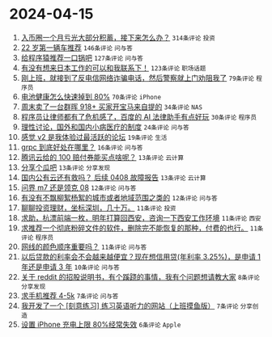 # 2024-04-15

1. [入币圈一个月亏光大部分积蓄，接下来怎么办？](https://www.v2ex.com/t/1032468) `314条评论` `投资`
1. [22 岁第一辆车推荐](https://www.v2ex.com/t/1032483) `146条评论` `问与答`
1. [给程序猿推荐一口锅吧](https://www.v2ex.com/t/1032482) `127条评论` `问与答`
1. [有没有想来日本工作的可以和我联系下！](https://www.v2ex.com/t/1032495) `123条评论` `职场话题`
1. [刚上班，就接到了反电信网络诈骗电话，然后警察就上门劝阻我了](https://www.v2ex.com/t/1032543) `79条评论` `程序员`
1. [电池健康怎么快速掉到 80%](https://www.v2ex.com/t/1032508) `70条评论` `iPhone`
1. [周末卖了一台群晖 918+ 买家开宝马来自提的](https://www.v2ex.com/t/1032558) `34条评论` `NAS`
1. [程序员让律师都有了危机感了，百度的 AI 法律助手有点好玩](https://www.v2ex.com/t/1032554) `30条评论` `程序员`
1. [理性讨论，国外和国内小病医疗的制度](https://www.v2ex.com/t/1032548) `24条评论` `问与答`
1. [感觉 v2 是我体验过最活跃的论坛](https://www.v2ex.com/t/1032574) `19条评论` `生活`
1. [grpc 到底好处在哪里？](https://www.v2ex.com/t/1032496) `16条评论` `问与答`
1. [腾讯云给的 100 赔付券能买点啥呢？](https://www.v2ex.com/t/1032596) `13条评论` `云计算`
1. [分享个瓜吧](https://www.v2ex.com/t/1032552) `13条评论` `分享发现`
1. [国内公有云还有救吗？ 后续 0408 故障报告](https://www.v2ex.com/t/1032501) `13条评论` `云计算`
1. [问界 m7 还是领克 08](https://www.v2ex.com/t/1032601) `12条评论` `问与答`
1. [有没有不飘柳絮杨絮的城市或者地域范围之类的](https://www.v2ex.com/t/1032526) `12条评论` `问与答`
1. [聊聊投资理财，坐标深圳，几十万。](https://www.v2ex.com/t/1032550) `11条评论` `投资`
1. [求助，杭漂前端一枚，明年打算回西安，咨询一下西安工作环境](https://www.v2ex.com/t/1032536) `11条评论` `西安`
1. [求推荐一个彻底粉碎文件的软件，删除完不能恢复的那种，付费的也行。](https://www.v2ex.com/t/1032518) `11条评论` `程序员`
1. [网线的颜色顺序重要吗？](https://www.v2ex.com/t/1032500) `11条评论` `问与答`
1. [以后贷款的利率会不会越来越便宜？现在想信用贷(年利率 3.25%)，是申请 1 年还是申请 3 年](https://www.v2ex.com/t/1032597) `10条评论` `问与答`
1. [关于 reddit 的招股说明书，有个蹊跷的事情，我有个问题想请教大家](https://www.v2ex.com/t/1032542) `8条评论` `分享发现`
1. [求手机推荐 4-5k](https://www.v2ex.com/t/1032593) `7条评论` `问与答`
1. [我开发了一个 [刻意练习] 练习英语听力的网站（上班摸鱼版）](https://www.v2ex.com/t/1032567) `7条评论` `分享创造`
1. [设置 iPhone 充电上限 80%经常失效](https://www.v2ex.com/t/1032568) `6条评论` `Apple`
